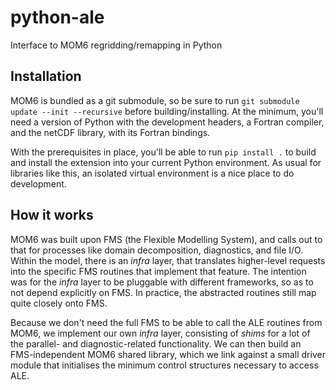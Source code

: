 # python-ale
Interface to MOM6 regridding/remapping in Python

## Installation
MOM6 is bundled as a git submodule, so be sure to run `git submodule
update --init --recursive` before building/installing. At the minimum,
you'll need a version of Python with the development headers, a
Fortran compiler, and the netCDF library, with its Fortran bindings.

With the prerequisites in place, you'll be able to run `pip install
.` to build and install the extension into your current Python
environment. As usual for libraries like this, an isolated virtual
environment is a nice place to do development.

## How it works
MOM6 was built upon FMS (the Flexible Modelling System), and calls out
to that for processes like domain decomposition, diagnostics, and file
I/O. Within the model, there is an *infra* layer, that translates
higher-level requests into the specific FMS routines that implement
that feature. The intention was for the *infra* layer to be pluggable
with different frameworks, so as to not depend explicitly on FMS. In
practice, the abstracted routines still map quite closely onto FMS.

Because we don't need the full FMS to be able to call the ALE routines
from MOM6, we implement our own *infra* layer, consisting of *shims*
for a lot of the parallel- and diagnostic-related functionality. We
can then build an FMS-independent MOM6 shared library, which we link
against a small driver module that initialises the minimum control
structures necessary to access ALE.

